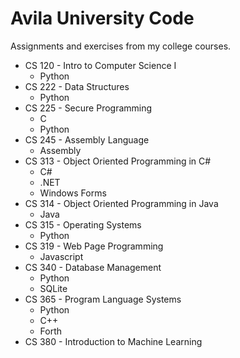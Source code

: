 # Avila University Code

Assignments and exercises from my college courses.

- CS 120 - Intro to Computer Science I
  - Python
- CS 222 - Data Structures
  - Python
- CS 225 - Secure Programming
  - C
  - Python
- CS 245 - Assembly Language
  - Assembly
- CS 313 - Object Oriented Programming in C#
  - C#
  - .NET
  - Windows Forms
- CS 314 - Object Oriented Programming in Java
  - Java
- CS 315 - Operating Systems
  - Python
- CS 319 - Web Page Programming
  - Javascript
- CS 340 - Database Management
  - Python
  - SQLite
- CS 365 - Program Language Systems
  - Python
  - C++
  - Forth
- CS 380 - Introduction to Machine Learning
